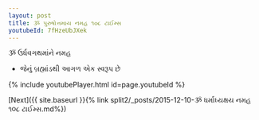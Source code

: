 ```yaml
---
layout: post
title: ૐ પુરુષોત્તમાય નમહ ૧૦૮ ટાઈમ્સ
youtubeId: 7fHzeUbJXek
---
```

 
 
 ૐ ઉર્ધવગથમાંને નમહ  
 
 -  જેનું બ્રહ્માંડથી આગળ એક સ્વરૂપ છે 
 
  
 
  
 
 
 
 
 
 


{% include youtubePlayer.html id=page.youtubeId %}
 
[Next]({{ site.baseurl }}{% link  split2/_posts/2015-12-10-ૐ ધર્માધ્યક્ષય નમહ ૧૦૮ ટાઈમ્સ.md%})
 
